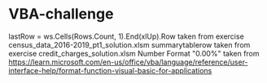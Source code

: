 # VBA-challenge
lastRow = ws.Cells(Rows.Count, 1).End(xlUp).Row taken from exercise census_data_2016-2019_pt1_solution.xlsm
summarytablerow taken from exercise credit_charges_solution.xlsm
Number Format "0.00%" taken from https://learn.microsoft.com/en-us/office/vba/language/reference/user-interface-help/format-function-visual-basic-for-applications
